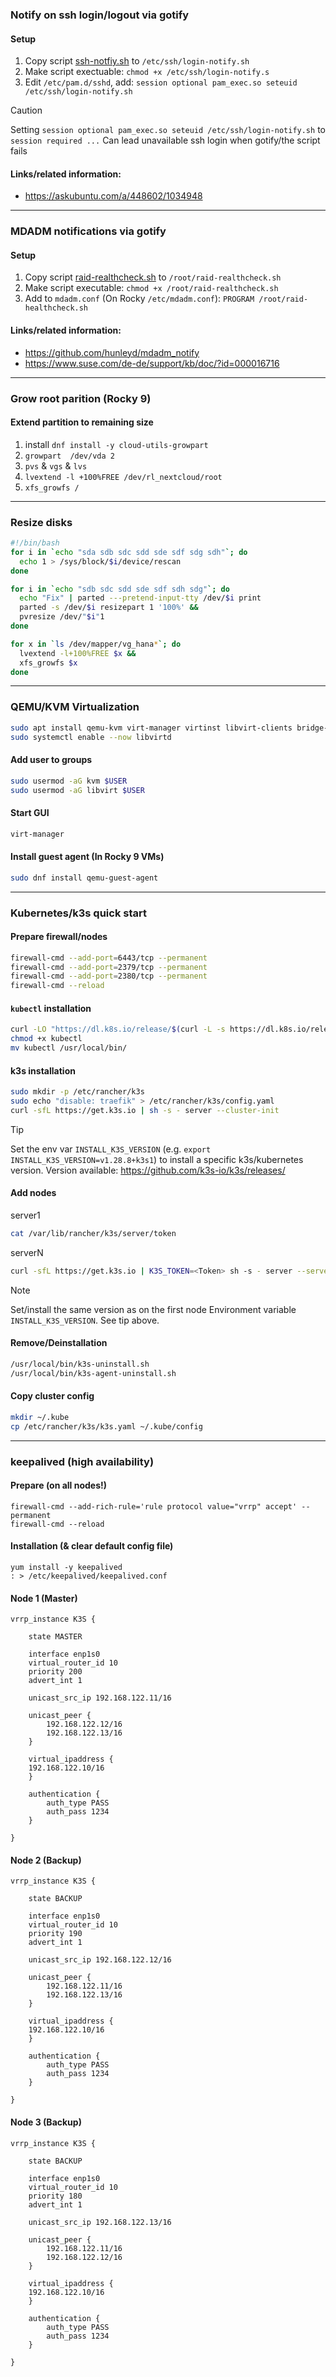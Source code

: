 ### Notify on ssh login/logout via gotify

#### Setup
1) Copy script [ssh-notfiy.sh](./scripts/ssh-notify.sh) to `/etc/ssh/login-notify.sh`
2) Make script exectuable: `chmod +x /etc/ssh/login-notify.s`
3) Edit `/etc/pam.d/sshd`, add: `session optional pam_exec.so seteuid /etc/ssh/login-notify.sh`

> [!CAUTION]
> Setting `session optional pam_exec.so seteuid /etc/ssh/login-notify.sh` to `session required ...`
> Can lead unavailable ssh login when gotify/the script fails

#### Links/related information:
- https://askubuntu.com/a/448602/1034948

---


### MDADM notifications via gotify

#### Setup
1) Copy script [raid-realthcheck.sh](./scripts/raid-realthcheck.sh) to `/root/raid-realthcheck.sh`
2) Make script executable: `chmod +x /root/raid-realthcheck.sh`
3) Add to `mdadm.conf` (On Rocky `/etc/mdadm.conf`): `PROGRAM /root/raid-healthcheck.sh`

#### Links/related information:
- https://github.com/hunleyd/mdadm_notify
- https://www.suse.com/de-de/support/kb/doc/?id=000016716

----

### Grow root parition (Rocky 9)

#### Extend partition to remaining size
1) install `dnf install -y cloud-utils-growpart`
2) `growpart  /dev/vda 2`
3) `pvs` & `vgs` & `lvs`
4) `lvextend -l +100%FREE /dev/rl_nextcloud/root`
5) `xfs_growfs /`

----

### Resize disks
```sh
#!/bin/bash
for i in `echo "sda sdb sdc sdd sde sdf sdg sdh"`; do
  echo 1 > /sys/block/$i/device/rescan
done

for i in `echo "sdb sdc sdd sde sdf sdh sdg"`; do
  echo "Fix" | parted ---pretend-input-tty /dev/$i print
  parted -s /dev/$i resizepart 1 '100%' &&
  pvresize /dev/"$i"1
done

for x in `ls /dev/mapper/vg_hana*`; do
  lvextend -l+100%FREE $x &&
  xfs_growfs $x
done
```

---

### QEMU/KVM Virtualization
```sh
sudo apt install qemu-kvm virt-manager virtinst libvirt-clients bridge-utils libvirt-daemon-system -y
sudo systemctl enable --now libvirtd
```

#### Add user to groups
```sh
sudo usermod -aG kvm $USER
sudo usermod -aG libvirt $USER
```

#### Start GUI
```sh
virt-manager
```

#### Install guest agent (In Rocky 9 VMs)
```sh
sudo dnf install qemu-guest-agent
```

---

### Kubernetes/k3s quick start

#### Prepare firewall/nodes
```sh
firewall-cmd --add-port=6443/tcp --permanent
firewall-cmd --add-port=2379/tcp --permanent
firewall-cmd --add-port=2380/tcp --permanent
firewall-cmd --reload
```

#### `kubectl` installation
```sh
curl -LO "https://dl.k8s.io/release/$(curl -L -s https://dl.k8s.io/release/stable.txt)/bin/linux/amd64/kubectl"
chmod +x kubectl
mv kubectl /usr/local/bin/
```

#### k3s installation
```sh
sudo mkdir -p /etc/rancher/k3s
sudo echo "disable: traefik" > /etc/rancher/k3s/config.yaml
curl -sfL https://get.k3s.io | sh -s - server --cluster-init
```

> [!TIP] 
> Set the env var `INSTALL_K3S_VERSION`  (e.g. `export INSTALL_K3S_VERSION=v1.28.8+k3s1`) to install a specific k3s/kubernetes version.
> Version available: https://github.com/k3s-io/k3s/releases/



#### Add nodes
server1
```sh
cat /var/lib/rancher/k3s/server/token
```

serverN
```sh
curl -sfL https://get.k3s.io | K3S_TOKEN=<Token> sh -s - server --server https://192.168.122.11:6443
```

> [!NOTE]
> Set/install the same version as on the first node
> Environment variable `INSTALL_K3S_VERSION`.
> See tip above.


#### Remove/Deinstallation
```sh
/usr/local/bin/k3s-uninstall.sh
/usr/local/bin/k3s-agent-uninstall.sh
```

#### Copy cluster config 
```sh
mkdir ~/.kube
cp /etc/rancher/k3s/k3s.yaml ~/.kube/config
```

---

### keepalived (high availability)
#### Prepare (on all nodes!)
```
firewall-cmd --add-rich-rule='rule protocol value="vrrp" accept' --permanent
firewall-cmd --reload
```

#### Installation (& clear default config file)
```
yum install -y keepalived
: > /etc/keepalived/keepalived.conf
```


#### Node 1 (Master)
```
vrrp_instance K3S {

    state MASTER

    interface enp1s0
    virtual_router_id 10
    priority 200
    advert_int 1

    unicast_src_ip 192.168.122.11/16
    
    unicast_peer {
        192.168.122.12/16
        192.168.122.13/16
    }

    virtual_ipaddress {
	192.168.122.10/16
    }

    authentication {
        auth_type PASS
        auth_pass 1234
    }

}
```

#### Node 2 (Backup)
```
vrrp_instance K3S {

    state BACKUP

    interface enp1s0
    virtual_router_id 10
    priority 190
    advert_int 1

    unicast_src_ip 192.168.122.12/16
    
    unicast_peer {
        192.168.122.11/16
        192.168.122.13/16
    }

    virtual_ipaddress {
	192.168.122.10/16
    }

    authentication {
        auth_type PASS
        auth_pass 1234
    }

}
```

#### Node 3 (Backup)
```
vrrp_instance K3S {

    state BACKUP

    interface enp1s0
    virtual_router_id 10
    priority 180
    advert_int 1

    unicast_src_ip 192.168.122.13/16
    
    unicast_peer {
        192.168.122.11/16
        192.168.122.12/16
    }

    virtual_ipaddress {
	192.168.122.10/16
    }

    authentication {
        auth_type PASS
        auth_pass 1234
    }

}
```

